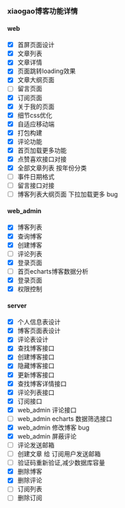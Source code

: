 ### xiaogao博客功能详情

#### web

- [x] 首屏页面设计
- [x] 文章列表
- [x] 文章详情
- [x] 页面跳转loading效果
- [x] 文章大纲页面
- [ ] 留言页面
- [x] 订阅页面
- [x] 关于我的页面
- [x] 细节css优化
- [x] 自适应移动端
- [x] 打包构建
- [x] 评论功能
- [x] 首页加载更多功能
- [x] 点赞喜欢接口对接
- [x] 全部文章列表 按年份分类
- [ ] 事件日期格式
- [ ] 留言接口对接
- [ ] 博客列表大纲页面 下拉加载更多 bug

#### web_admin

- [x] 博客列表
- [x] 查询博客
- [x] 创建博客
- [ ] 评论列表
- [x] 登录页面
- [ ] 首页echarts博客数据分析
- [x] 登录页面
- [x] 权限控制

#### server

- [x] 个人信息表设计
- [x] 博客页面表设计
- [x] 评论表设计
- [x] 查找博客接口
- [x] 创建博客接口
- [x] 隐藏博客接口
- [x] 更新博客接口
- [x] 查找博客详情接口
- [x] 评论列表接口
- [x] 订阅接口
- [x] web_admin 评论接口
- [ ] web_admin echarts 数据筛选接口
- [x] web_admin 修改博客 bug
- [x] web_admin 屏蔽评论
- [ ] 评论发送邮箱
- [ ] 创建文章 给 订阅用户发送邮箱
- [ ] 验证码重新验证,减少数据库容量
- [x] 删除博客
- [x] 删除评论
- [ ] 订阅列表 
- [ ] 删除订阅